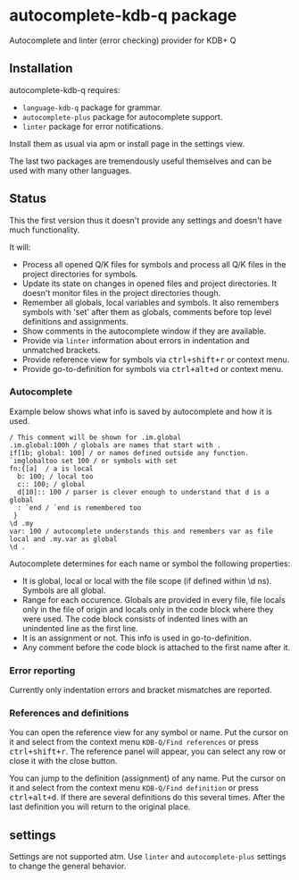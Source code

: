 # autocomplete-kdb-q package

Autocomplete and linter (error checking) provider for KDB+ Q

## Installation

autocomplete-kdb-q requires:
* `language-kdb-q` package for grammar.
* `autocomplete-plus` package for autocomplete support.
* `linter` package for error notifications.

Install them as usual via apm or install page in the settings view.

The last two packages are tremendously useful themselves and can be used with many other languages.

## Status

This the first version thus it doesn't provide any settings and doesn't have much functionality.

It will:
* Process all opened Q/K files for symbols and process all Q/K files in the project directories for symbols.
* Update its state on changes in opened files and project directories. It doesn't monitor files in the project directories though.
* Remember all globals, local variables and symbols. It also remembers symbols with 'set' after them as globals, comments before top level definitions and assignments.
* Show comments in the autocomplete window if they are available.
* Provide via `linter` information about errors in indentation and unmatched brackets.
* Provide reference view for symbols via <kbd>ctrl+shift+r</kbd> or context menu.
* Provide go-to-definition for symbols via <kbd>ctrl+alt+d</kbd> or context menu.

### Autocomplete

Example below shows what info is saved by autocomplete and how it is used.

```
/ This comment will be shown for .im.global
.im.global:100h / globals are names that start with .
if[1b; global: 100] / or names defined outside any function.
`imglobaltoo set 100 / or symbols with set
fn:{[a]  / a is local
  b: 100; / local too
  c:: 100; / global
  d[10]:: 100 / parser is clever enough to understand that d is a global
  : `end / `end is remembered too
 }
\d .my
var: 100 / autocomplete understands this and remembers var as file local and .my.var as global
\d .
```

Autocomplete determines for each name or symbol the following properties:
* It is global, local or local with the file scope (if defined within \d ns). Symbols are all global.
* Range for each occurence. Globals are provided in every file, file locals only in the file of origin and locals only in the code block where they were used. The code block consists of indented lines with an unindented line as the first line.
* It is an assignment or not. This info is used in go-to-definition.
* Any comment before the code block is attached to the first name after it.

### Error reporting

Currently only indentation errors and bracket mismatches are reported.

### References and definitions

You can open the reference view for any symbol or name. Put the cursor on it and select from the context menu `KDB-Q/Find references` or press <kbd>ctrl+shift+r</kbd>. The reference panel will appear, you can select any row or close it with the close button.

You can jump to the definition (assignment) of any name. Put the cursor on it and select from the context menu `KDB-Q/Find definition` or press <kbd>ctrl+alt+d</kbd>. If there are several definitions do this several times. After the last definition you will return to the original place.

## settings

Settings are not supported atm. Use `linter` and `autocomplete-plus` settings to change the general behavior.
